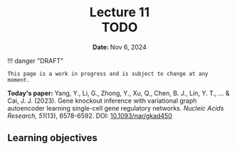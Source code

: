 <h1 align="center">
<b>Lecture 11</b><br>
TODO
</h1>
<p align="center"><b>Date: </b>Nov 6, 2024</p>

!!! danger "DRAFT"

    This page is a work in progress and is subject to change at any moment.

**Today's paper:** Yang, Y., Li, G., Zhong, Y., Xu, Q., Chen, B. J., Lin, Y. T., ... & Cai, J. J. (2023). Gene knockout inference with variational graph autoencoder learning single-cell gene regulatory networks. *Nucleic Acids Research, 51*(13), 6578-6592. DOI: [10.1093/nar/gkad450](https://doi.org/10.1093/nar/gkad450)

## Learning objectives
